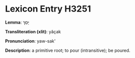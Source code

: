 # Lexicon Entry H3251

**Lemma**: יָסַךְ

**Transliteration (xlit)**: yâçak

**Pronunciation**: yaw-sak'

**Description**:
a primitive root; to pour (intransitive); be poured.
